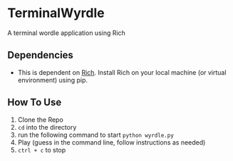 # TerminalWyrdle
A terminal wordle application using Rich

## Dependencies
 - This is dependent on [Rich](https://rich.readthedocs.io/en/stable/introduction.html). Install Rich on your local machine (or virtual environment) using pip.

## How To Use
 1. Clone the Repo
 2. `cd` into the directory
 3. run the following command to start `python wyrdle.py`
 4. Play (guess in the command line, follow instructions as needed)
 5. `ctrl + c` to stop

